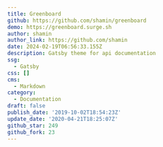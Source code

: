 ```yaml
---
title: Greenboard
github: https://github.com/shamin/greenboard
demo: https://greenboard.surge.sh
author: shamin
author_link: https://github.com/shamin
date: 2024-02-19T06:56:33.155Z
description: Gatsby theme for api documentation
ssg:
  - Gatsby
css: []
cms:
  - Markdown
category:
  - Documentation
draft: false
publish_date: '2019-10-02T18:54:23Z'
update_date: '2020-04-21T18:25:07Z'
github_star: 249
github_fork: 23
---
```

